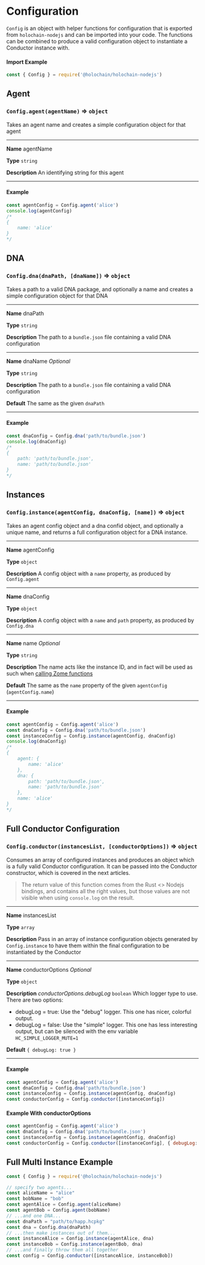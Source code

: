 # Configuration

`Config` is an object with helper functions for configuration that is exported from `holochain-nodejs` and can be imported into your code. The functions can be combined to produce a valid configuration object to instantiate a Conductor instance with.

#### Import Example
```javascript
const { Config } = require('@holochain/holochain-nodejs')
```

## Agent

### `Config.agent(agentName)` => `object`

Takes an agent name and creates a simple configuration object for that agent
___
**Name** agentName

**Type** `string`

**Description** An identifying string for this agent
___

#### Example
```javascript
const agentConfig = Config.agent('alice')
console.log(agentConfig)
/*
{
    name: 'alice'
}
*/
```

## DNA

### `Config.dna(dnaPath, [dnaName])` => `object`

Takes a path to a valid DNA package, and optionally a name and creates a simple configuration object for that DNA
___
**Name** dnaPath

**Type** `string`

**Description** The path to a `bundle.json` file containing a valid DNA configuration
___
**Name** dnaName *Optional*

**Type** `string`

**Description** The path to a `bundle.json` file containing a valid DNA configuration

**Default** The same as the given `dnaPath`
___

#### Example
```javascript
const dnaConfig = Config.dna('path/to/bundle.json')
console.log(dnaConfig)
/*
{
    path: 'path/to/bundle.json',
    name: 'path/to/bundle.json'
}
*/
```

## Instances

### `Config.instance(agentConfig, dnaConfig, [name])` => `object`

Takes an agent config object and a dna confid object, and optionally a unique name, and returns a full configuration object
for a DNA instance.
___
**Name** agentConfig

**Type** `object`

**Description** A config object with a `name` property, as produced by `Config.agent`
___
**Name** dnaConfig

**Type** `object`

**Description** A config object with a `name` and `path` property, as produced by `Config.dna`
___
**Name** name *Optional*

**Type** `string`

**Description** The name acts like the instance ID, and in fact will be used as such when [calling Zome functions](./nodejs_calling_zome_functions.md)

**Default** The same as the `name` property of the given `agentConfig` (`agentConfig.name`)
___

#### Example
```javascript
const agentConfig = Config.agent('alice')
const dnaConfig = Config.dna('path/to/bundle.json')
const instanceConfig = Config.instance(agentConfig, dnaConfig)
console.log(dnaConfig)
/*
{
    agent: {
        name: 'alice'
    },
    dna: {
        path: 'path/to/bundle.json',
        name: 'path/to/bundle.json'
    },
    name: 'alice'
}
*/
```

## Full Conductor Configuration

### `Config.conductor(instancesList, [conductorOptions])` => `object`

Consumes an array of configured instances and produces an object which is a fully valid Conductor configuration. It can be passed into the Conductor constructor, which is covered in the next articles.

> The return value of this function comes from the Rust <> Nodejs bindings, and contains all the right values,
but those values are not visible when using `console.log` on the result.

___
**Name** instancesList

**Type** `array`

**Description** Pass in an array of instance configuration objects generated by `Config.instance` to have them within the
final configuration to be instantiated by the Conductor
___
**Name** conductorOptions *Optional*

**Type** `object`

**Description** *conductorOptions.debugLog* `boolean` Which logger type to use. There are two options:
- debugLog = true: Use the "debug" logger. This one has nicer, colorful output.
- debugLog = false: Use the "simple" logger. This one has less interesting output, but can be silenced with the env variable `HC_SIMPLE_LOGGER_MUTE=1`

**Default** `{ debugLog: true }`
___

#### Example
```javascript
const agentConfig = Config.agent('alice')
const dnaConfig = Config.dna('path/to/bundle.json')
const instanceConfig = Config.instance(agentConfig, dnaConfig)
const conductorConfig = Config.conductor([instanceConfig])
```

#### Example With conductorOptions
```javascript
const agentConfig = Config.agent('alice')
const dnaConfig = Config.dna('path/to/bundle.json')
const instanceConfig = Config.instance(agentConfig, dnaConfig)
const conductorConfig = Config.conductor([instanceConfig], { debugLog: false })
```


## Full Multi Instance Example

```javascript
const { Config } = require('@holochain/holochain-nodejs')

// specify two agents...
const aliceName = "alice"
const bobName = "bob"
const agentAlice = Config.agent(aliceName)
const agentBob = Config.agent(bobName)
// ...and one DNA...
const dnaPath = "path/to/happ.hcpkg"
const dna = Config.dna(dnaPath)
// ...then make instances out of them...
const instanceAlice = Config.instance(agentAlice, dna)
const instanceBob = Config.instance(agentBob, dna)
// ...and finally throw them all together 
const config = Config.conductor([instanceAlice, instanceBob])
```